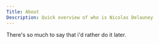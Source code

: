 ```yaml
---
Title: About
Description: Quick overview of who is Nicolas Delauney
---
```


There's so much to say that i'd rather do it later.